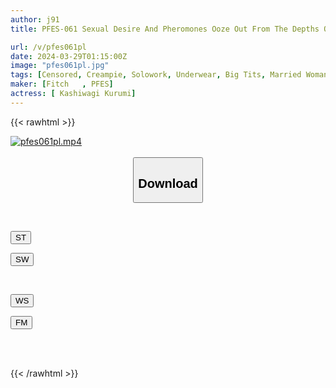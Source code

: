 ```yaml
---
author: j91
title: PFES-061 Sexual Desire And Pheromones Ooze Out From The Depths Of Her Obscene Underwear - The Temptation Of A Beautiful Plump Widow With A Huge Ass - Maria Nagai

url: /v/pfes061pl
date: 2024-03-29T01:15:00Z
image: "pfes061pl.jpg"
tags: [Censored, Creampie, Solowork, Underwear, Big Tits, Married Woman, Huge Butt	]
maker: [Fitch   , PFES]
actress: [ Kashiwagi Kurumi]
---
```



{{< rawhtml >}}

<div class="video" data-videoid="Kw7z23kR02u0XoW">
    <a href="javascript:;">
        <img src="/v/pfes061pl/pfes061pl.jpg" width="WIDTH" height="HEIGHT" alt="pfes061pl.mp4" loading="lazy">
    </a>
</div>

<script type="text/javascript" src="https://j91.asia/asset/on-demand-st.js"></script>

<br>
  <link rel="stylesheet" href="https://j91.asia/asset/bs5.css">
  
  <center>
  <button class="btn btn-primary" type="button" data-bs-toggle="collapse" data-bs-target=".multi-collapse" aria-expanded="false" aria-controls="multiCollapseExample1 multiCollapseExample2"><h2>Download</h2></button></center>
</p>
<div class="row">
  <div class="col">
    <div class="collapse multi-collapse" id="multiCollapseExample1">
      <div class="card card-body">
	      	      <br>
<div class="buttons">  
<p><a href="https://streamtape.to/v/Kw7z23kR02u0XoW" target="_blank"><button class="btn-hover color-3"><i class="fa fa-download"></i> ST</button></a></p>
<p><a href="https://asnwish.com/ic664uvso55j" target="_blank"><button class="btn-hover color-2"><i class="fa fa-download"></i> SW</button></a></p></div>
    </div>
  </div>
</div>
  <div class="col">
    <div class="collapse multi-collapse" id="multiCollapseExample2">
      <div class="card card-body">
	      <br>
<div class="buttons">
<p><a href="https://wolfstream.tv/zilxjn7wxvmy"><button class="btn-hover color-9"><i class="fa fa-download"></i> WS</button></a></p>
<p><a href="https://filemoon.sx/d/xvlysibuh4rb"><button class="btn-hover color-8"><i class="fa fa-download"></i> FM</button></a></p></div>
<br><br>
      </div>
    </div>
  </div>
</div>

{{< /rawhtml >}}